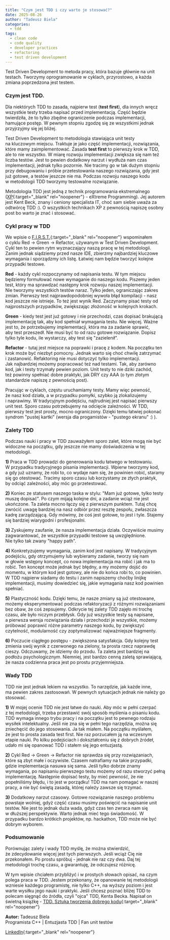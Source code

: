 ```yaml
---
title: "Czym jest TDD i czy warto je stosować?"
date: 2025-08-26
author: "Tadeusz Biela"
categories:
  - tdd
tags:
  - clean code
  - code quality
  - developer practices
  - refactoring
  - test driven development
---
```


Test Driven Development to metoda pracy, która bazuje głównie na&nbsp;unit testach. Tworzymy oprogramowanie w&nbsp;cyklach, przyrostowo, a&nbsp;każda zmiana poprzedzona jest testem.


### Czym jest TDD.

Dla niektórych TDD to zasada, najpierw test (**test first**), dla&nbsp;innych wręcz wszystkie testy trzeba napisać przed implementacją. Część będzie twierdziła, że&nbsp;to tylko zbędne ograniczenie podczas implementacji, hamujące postęp. W&nbsp;pewnym stopniu zgodzę się ze&nbsp;wszystkimi jednak przyjrzyjmy się jej&nbsp;bliżej.

Test Driven Development to metodologia stawiająca unit testy na&nbsp;kluczowym miejscu. Traktuje je jako część implementacji, rozwiązania, które mamy zaimplementować. Zasada **test first** to pierwszy krok w&nbsp;TDD, ale&nbsp;to nie wszystko. W&nbsp;miarę rozwoju implementacji zwiększa się nam też liczba testów. Jest&nbsp;to pewien dodatkowy narzut i&nbsp;wydłuża nam czas implementacji, jednak&nbsp;tylko pozornie. Nie&nbsp;tracimy go w&nbsp;tak dużym stopniu przy debugowaniu i&nbsp;próbie przetestowania naszego rozwiązania, gdy&nbsp;jest już gotowe, a&nbsp;testów jeszcze nie ma. Podczas rozwoju naszego kodu w&nbsp;metodologii TDD tworzymy testowalne rozwiązanie.

Metodologia TDD jest jedną z&nbsp;technik programowania ekstremalnego ([XP](https://en.wikipedia.org/wiki/Extreme_programming){:target="_blank" rel="noopener"} - eXtreme Programming). Jej&nbsp;autorem jest Kent Beck, znany&nbsp;i&nbsp;ceniony specjalista IT, choć&nbsp;sam siebie uważa za odtwórcę TDD :). O&nbsp;wszystkich technikach XP z&nbsp;pewnością napiszę osobny post bo&nbsp;warto je znać i&nbsp;stosować.


### Cykl pracy w&nbsp;TDD

We wpisie o&nbsp;[F.I.R.S.T.](https://cpptested.com/unit%20testing/first-reguly-ut/){:target="_blank" rel="noopener"} wspominałem o&nbsp;cyklu Red -> Green -> Refactor, używanym w&nbsp;Test Driven Development. Cykl&nbsp;ten to pewien rytm wyznaczający naszą pracę w&nbsp;tej metodologii. Zanim jednak siądziemy przed nasze IDE, zbierzmy najbardziej kluczowe wymagania i sporządzmy ich listę. Łatwiej nam będzie tworzyć kolejne przypadki testowe.

**Red** - każdy cykl rozpoczynamy od napisania testu. W&nbsp;tym miejscu będziemy formułować nowe wymaganie do naszego kodu. Piszemy jeden test, który&nbsp;ma sprawdzać następny krok rozwoju naszej implementacji. Nie&nbsp;tworzymy wszystkich testów naraz. Tylko&nbsp;jeden, ograniczając zakres zmian. Pierwszy test najprawdopodobniej wywoła błąd kompilacji - nasz kod jeszcze nie istnieje. To&nbsp;też jest wynik Red. Zaczynamy pisać testy od najprostszych przypadków, zwiększając złożoność w&nbsp;kolejnych krokach.

**Green** - kiedy test jest już gotowy i&nbsp;nie przechodzi, czas&nbsp;dopisać brakującą implementację tak, aby&nbsp;kod spełniał wymagania testu. Nie&nbsp;więcej. Ważne jest to, że&nbsp;potrzebujemy implementacji, która&nbsp;ma za zadanie sprawić, aby&nbsp;test przeszedł. Nie&nbsp;musi być to od razu gotowe rozwiązanie. Dopisz tylko tyle kodu, ile&nbsp;wystarczy, aby&nbsp;test się "zazielenił".

**Refactor** - tutaj jest miejsce na&nbsp;poprawki i&nbsp;pracę z&nbsp;kodem. Na&nbsp;początku ten krok może być niezbyt pomocny. Jednak warto się choć chwilę zatrzymać i&nbsp;zastanowić. Refaktoring nie musi dotyczyć tylko implementacji. Jak&nbsp;najbardziej możemy popracować też nad testami. Tak, aby&nbsp;zarówno kod, jak&nbsp;i&nbsp;testy trzymały pewien poziom. Unit&nbsp;testy to nie dziki zachód, też&nbsp;powinny spełniać dobre praktyki, jak&nbsp;DRY czy AAA (o tym złotym standardzie napiszę z&nbsp;pewnością post).

Pracując w&nbsp;cyklach, częstu uruchamiamy testy. Mamy więc pewność, że&nbsp;nasz kod działa, a&nbsp;w&nbsp;przypadku pomyłki, szybko ją zlokalizujemy i&nbsp;naprawimy. W&nbsp;tradycyjnym podejściu, najtrudniej jest napisać pierwszy unit test. Sporo czasu potrzebujemy na&nbsp;odcięcie zależności. W&nbsp;TDD, pierwszy test jest prosty, mocno ograniczony. Dzięki temu łatwiej pokonać syndrom "pustej kartki" (wersja dla progamistów - "pustego ekranu" :) ).


### Zalety TDD

Podczas nauki i&nbsp;pracy w&nbsp;TDD zauważyłem sporo zalet, które&nbsp;mogą nie być widoczne na&nbsp;początku, gdy&nbsp;jeszcze nie mamy doświadczenia w&nbsp;tej metodologii.

**1)** Praca w&nbsp;TDD prowadzi do generowania kodu łatwego w&nbsp;testowaniu.
W&nbsp;przypadku tradycyjnego pisania implementacji. Wpierw tworzymy kod, a&nbsp;gdy już uznamy, że&nbsp;robi to, co&nbsp;wydaje nam się, że&nbsp;powinien robić, staramy się go otestować. Tracimy sporo czasu lub korzystamy ze złych praktyk, by&nbsp;odciąć zależności, aby&nbsp;móc go przetestować.

**2)** Koniec ze statusem naszego taska w&nbsp;stylu: "Mam już gotowe, tylko&nbsp;testy muszę dopisać". Po&nbsp;czym mijają kolejne dni, a&nbsp;zadanie wciąż nie jest ukończone.
Ta zaleta mocno łączy się z&nbsp;pierwszym punktem. Tutaj chcę zwrócić uwagę bardziej na&nbsp;nasz odbiór przez resztę zespołu, zwłaszcza kadrę zarządzającą. Gdy&nbsp;mówimy, że&nbsp;coś jest gotowe, to&nbsp;jest i&nbsp;tyle. Stajemy się bardziej wiarygodni i&nbsp;profesjonalni.

**3)** Zyskujemy zaufanie, że&nbsp;nasza implementacja działa.
Oczywiście musimy zagwarantować, że&nbsp;wszystkie przypadki testowe są uwzględnione. Nie&nbsp;tylko tak zwany "happy path".

**4)** Konkretyzujemy wymagania, zanim&nbsp;kod jest napisany.
W&nbsp;tradycyjnym podejściu, gdy&nbsp;otrzymujemy lub wybieramy zadanie, tworzy się nam w&nbsp;głowie wstępny koncept, co&nbsp;nowa implementacja ma robić i&nbsp;jak ma to robić. Ten&nbsp;koncept może jednak być błędny, a&nbsp;my możemy dojść do momentu, w&nbsp;którym kod jest gotowy, ale&nbsp;nie do końca robi to, co&nbsp;powinien. W&nbsp;TDD najpierw siadamy do testu i&nbsp;zanim napiszemy choćby linijkę implementacji, musimy dowiedzieć się, jakie&nbsp;wymagania nasz kod powinien spełniać.

**5)** Plastyczność kodu. Dzięki&nbsp;temu, że&nbsp;nasze zmiany są już otestowane, możemy eksperymentować podczas refaktoryzacji z&nbsp;różnymi rozwiązaniami bez obaw, że&nbsp;coś zepsujemy.
Odkrycie tej zalety TDD zajęło mi trochę czasu, ale&nbsp;było niczym przebłysk. Gdy już wszystkie testy są napisane, a&nbsp;pierwsza wersja rozwiązania działa i&nbsp;przechodzi je wszystkie, możemy próbować poprawić różne parametry naszego kodu, by&nbsp;zwiększyć czytelność, modularność czy zoptymalizować najważniejsze fragmenty.

**6)** Poczucie ciągłego postępu - zwiększona satysfakcja.
Gdy kolejny test zmienia swój wynik z&nbsp;czerwonego na zielony, ta&nbsp;prosta rzecz naprawdę cieszy. Odczuwamy, że&nbsp;idziemy do przodu. Ta&nbsp;zaleta jest bardziej na podłożu psychologicznym. Niemniej, jest&nbsp;bardzo cenną zaletą sprawiającą, że&nbsp;nasza codzienna praca jest po prostu przyjemniejsza.

### Wady TDD

TDD nie jest jednak lekiem na&nbsp;wszystko. To&nbsp;narzędzie, jak&nbsp;każde inne, ma&nbsp;pewien zakres zastosowań. W&nbsp;pewnych sytuacjach jednak nie należy go stosować.

**1)** W&nbsp;mojej ocenie TDD nie jest łatwe do nauki.
Aby móc w&nbsp;pełni czerpać z&nbsp;tej metodologii, trzeba przestawić swój sposób myślenia o&nbsp;pisaniu kodu. TDD&nbsp;wymaga innego trybu pracy i&nbsp;na początku jest to pewnego rodzaju wysiłek intelektualny. Jeśli&nbsp;nie zna się w&nbsp;pełni tego narzędzia, można się zniechęcić do jego stosowania. Ja&nbsp;tak miałem. Na początku myślałem, że&nbsp;jest to prosta zasada test first. Nie raz porzucałem ją na&nbsp;wczesnym etapie nauki. Po&nbsp;kilku podejściach i&nbsp;dokształceniu się z&nbsp;dobrych źródeł, udało mi się opanować TDD i&nbsp;stałem się jego entuzjastą.

**2)** Cykl Red -> Green -> Refactor nie sprawdza się przy rozwiązaniach, które&nbsp;są zbyt małe i&nbsp;oczywiste.
Czasem natrafiamy na&nbsp;takie przypadki, gdzie&nbsp;implementacja nasuwa się sama. Jeśli&nbsp;tylko dobrze znamy wymagania, po&nbsp;napisaniu pierwszego testu możemy od razu stworzyć pełną implementację. Następnie dopisać testy, by&nbsp;mieć pewność, że&nbsp;nie popełniliśmy błędu, i&nbsp;to jest w&nbsp;porządku! TDD ma nam pomagać w&nbsp;naszej pracy, a&nbsp;nie być świętą zasadą, której&nbsp;należy zawsze się trzymać.

**3)** Dodatkowy narzut czasowy.
Gotowe rozwiązanie naszego problemu powstaje wolniej, gdyż&nbsp;część czasu musimy poświęcić na napisanie unit testów. Nie&nbsp;jest to jednak duża wada, gdyż czas ten zwraca nam się w&nbsp;dłuższej perspektywie. Warto&nbsp;jednak mieć tego świadomość. W przypadku bardzo krótkich projektów, np. hackathon, TDD może nie być dobrym wyborem.

### Podsumowanie

Porównując zalety i&nbsp;wady TDD myślę, że&nbsp;można stwierdzić, że&nbsp;zdecydowanie więcej jest tych pierwszych. Jeśli wciąż Cię nie przekonałem. Po&nbsp;prostu spróbuj - jednak nie raz czy dwa. Daj&nbsp;tej metodologii trochę czasu, a&nbsp;gwarantuję, że&nbsp;odczujesz różnicę.

W&nbsp;tym wpisie chciałem przybliżyć i&nbsp;w&nbsp;prostych słowach opisać, na&nbsp;czym polega praca w&nbsp;TDD. Jestem przekonany, że&nbsp;opanowanie tej metodologii wzniesie każdego programistę, nie tylko C++, na&nbsp;wyższy poziom i&nbsp;jest warte wysiłku jego nauki i&nbsp;praktyki. Jeśli chcesz poznać bliżej TDD to polecam sięgnąć do źródła, czyli&nbsp;"ojca" TDD, Kenta&nbsp;Becka. Napisał on świetną książkę - [TDD. Sztuka tworzenia dobrego kodu](https://lubimyczytac.pl/ksiazka/223586/tdd-sztuka-tworzenia-dobrego-kodu){:target="_blank" rel="noopener"}


**Autor:** Tadeusz Biela  
Programista C++ | Entuzjasta TDD | Fan unit testów

[LinkedIn](https://www.linkedin.com/in/tadeuszbiela/){:target="_blank" rel="noopener"}
